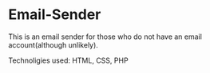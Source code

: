 # Email-Sender
This is an email sender for those who do not have an email account(although unlikely).  

Technoligies used: HTML, CSS, PHP
